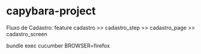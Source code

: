 # capybara-project

Fluxo de Cadastro:
feature cadastro >> cadastro_step >> cadastro_page >> cadastro_screen


bundle exec cucumber BROWSER=firefox